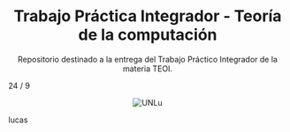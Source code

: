 <h1 align="center">Trabajo Práctica Integrador - Teoría de la computación</h1>

<p align="center">
Repositorio destinado a la entrega del Trabajo Práctico Integrador de la materia TEOI.
</p>
<p> 24 / 9 </p>
<p align="center">
<img src="https://www.universidades.com.ar/logos/original/logo-universidad-nacional-de-lujan.png" alt="UNLu">


<spam> lucas </spam>
</p>
